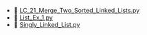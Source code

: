 * 📄 [LC_21_Merge_Two_Sorted_Linked_Lists.py](LC_21_Merge_Two_Sorted_Linked_Lists.py)
* 📄 [List_Ex_1.py](List_Ex_1.py)
* 📄 [Singly_Linked_List.py](Singly_Linked_List.py)
